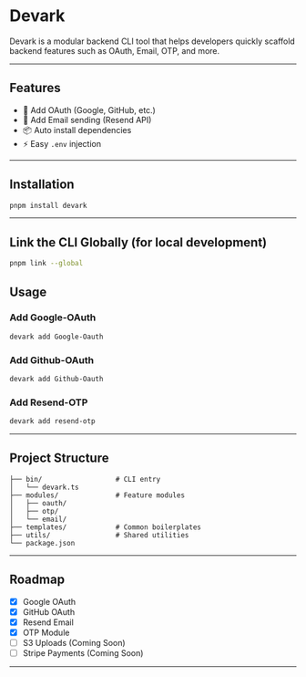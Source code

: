 # Devark

Devark is a modular backend CLI tool that helps developers quickly
scaffold backend features such as OAuth, Email, OTP, and more.

---

## Features

- 🚀 Add OAuth (Google, GitHub, etc.)
- 📧 Add Email sending (Resend API)
- 📦 Auto install dependencies
- ⚡ Easy `.env` injection

---

## Installation

```bash
pnpm install devark
```

---

## Link the CLI Globally (for local development)

```bash
pnpm link --global

```

## Usage

### Add Google-OAuth

```bash
devark add Google-Oauth
```

### Add Github-OAuth

```bash
devark add Github-Oauth
```

### Add Resend-OTP

```bash
devark add resend-otp
```

---

## Project Structure

    ├── bin/                  # CLI entry
    │   └── devark.ts
    ├── modules/              # Feature modules
    │   ├── oauth/
    │   ├── otp/
    │   └── email/
    ├── templates/            # Common boilerplates
    ├── utils/                # Shared utilities
    └── package.json

---

## Roadmap

- [x] Google OAuth
- [x] GitHub OAuth
- [x] Resend Email
- [x] OTP Module
- [ ] S3 Uploads (Coming Soon)
- [ ] Stripe Payments (Coming Soon)

---
